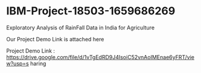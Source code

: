 # IBM-Project-18503-1659686269
Exploratory Analysis of RainFall Data in India for Agriculture

Our Project Demo Link is attached here

Project Demo Link : https://drive.google.com/file/d/1vTgEdRD9J4IsoiC52vnAoIMEnae6yFRT/view?usp=s
haring
